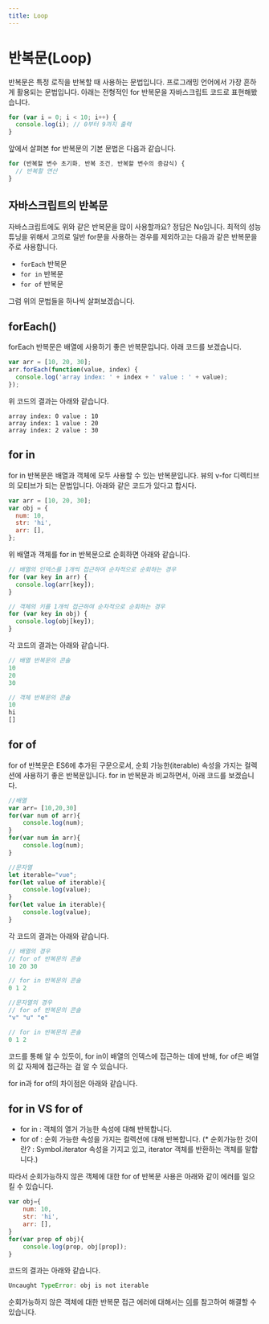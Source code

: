 ```yaml
---
title: Loop
---
```


# 반복문(Loop)

반복문은 특정 로직을 반복할 때 사용하는 문법입니다. 프로그래밍 언어에서 가장 흔하게 활용되는 문법입니다. 아래는 전형적인 for 반복문을 자바스크립트 코드로 표현해봤습니다.

```js
for (var i = 0; i < 10; i++) {
  console.log(i); // 0부터 9까지 출력
}
```

앞에서 살펴본 for 반복문의 기본 문법은 다음과 같습니다.

```js
for (반복할 변수 초기화, 반복 조건, 반복할 변수의 증감식) {
  // 반복할 연산
}
```

## 자바스크립트의 반복문

자바스크립트에도 위와 같은 반복문을 많이 사용할까요? 정답은 No입니다. 최적의 성능 튜닝을 위해서 고의로 일반 for문을 사용하는 경우를 제외하고는 다음과 같은 반복문을 주로 사용합니다.

- `forEach` 반복문
- `for in` 반복문
- `for of` 반복문

그럼 위의 문법들을 하나씩 살펴보겠습니다.

## forEach()

forEach 반복문은 배열에 사용하기 좋은 반복문입니다. 아래 코드를 보겠습니다.

```js
var arr = [10, 20, 30];
arr.forEach(function(value, index) {
  console.log('array index: ' + index + ' value : ' + value);
});
```

위 코드의 결과는 아래와 같습니다.

```
array index: 0 value : 10
array index: 1 value : 20
array index: 2 value : 30
```

## for in

for in 반복문은 배열과 객체에 모두 사용할 수 있는 반복문입니다. 뷰의 v-for 디렉티브의 모티브가 되는 문법입니다. 아래와 같은 코드가 있다고 합시다.

```js
var arr = [10, 20, 30];
var obj = {
  num: 10,
  str: 'hi',
  arr: [],
};
```

위 배열과 객체를 for in 반복문으로 순회하면 아래와 같습니다.

```js
// 배열의 인덱스를 1개씩 접근하여 순차적으로 순회하는 경우
for (var key in arr) {
  console.log(arr[key]);
}

// 객체의 키를 1개씩 접근하여 순차적으로 순회하는 경우
for (var key in obj) {
  console.log(obj[key]);
}
```

각 코드의 결과는 아래와 같습니다.

```js
// 배열 반복문의 콘솔
10
20
30

// 객체 반복문의 콘솔
10
hi
[]
```

## for of

for of 반복문은 ES6에 추가된 구문으로서, 순회 가능한(iterable) 속성을 가지는 컬렉션에 사용하기 좋은 반복문입니다. for in 반복문과 비교하면서, 아래 코드를 보겠습니다.

```js
//배열
var arr= [10,20,30]
for(var num of arr){
    console.log(num); 
}
for(var num in arr){
    console.log(num); 
}

//문자열
let iterable="vue";
for(let value of iterable){
    console.log(value); 
}
for(let value in iterable){
    console.log(value); 
}
```

각 코드의 결과는 아래와 같습니다.

```js
// 배열의 경우
// for of 반복문의 콘솔
10 20 30 

// for in 반복문의 콘솔
0 1 2

//문자열의 경우
// for of 반복문의 콘솔
"v" "u" "e"

// for in 반복문의 콘솔
0 1 2
```

코드를 통해 알 수 있듯이, for in이 배열의 인덱스에 접근하는 데에 반해, for of은 배열의 값 자체에 접근하는 걸 알 수 있습니다.

for in과 for of의 차이점은 아래와 같습니다.

## for in VS for of

- for in : 객체의 열거 가능한 속성에 대해 반복합니다.
- for of : 순회 가능한 속성을 가지는 컬렉션에 대해 반복합니다.
(* 순회가능한 것이란? : Symbol.iterator 속성을 가지고 있고, iterator 객체를 반환하는 객체를 말합니다.)

따라서 순회가능하지 않은 객체에 대한 for of 반복문 사용은 아래와 같이 에러를 일으킬 수 있습니다.

```js
var obj={
    num: 10,
    str: 'hi',
    arr: [],
}
for(var prop of obj){
    console.log(prop, obj[prop]); 
}
```

코드의 결과는 아래와 같습니다.

```js
Uncaught TypeError: obj is not iterable
```

순회가능하지 않은 객체에 대한 반복문 접근 에러에 대해서는 [이](https://developer.mozilla.org/ko/docs/Web/JavaScript/Reference/Errors/is_not_iterable)를 참고하여 해결할 수 있습니다. 